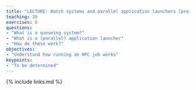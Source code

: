 ```yaml
---
title: "LECTURE: Batch systems and parallel application launchers [pre-recorded]"
teaching: 20
exercises: 0
questions:
- "What is a queueing system?"
- "What is a (parallel) application launcher"
- "How do these work?"
objectives:
- "Understand how running an HPC job works"
keypoints:
- "To be determined"
---
```


{% include links.md %}

